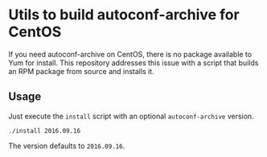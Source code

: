 Utils to build autoconf-archive for CentOS
==========================================

If you need autoconf-archive on CentOS, there is no package available to Yum for install. This repository addresses this issue with a script that builds an RPM package from source and installs it.

Usage
-----

Just execute the `install` script with an optional `autoconf-archive` version.

    ./install 2016.09.16

The version defaults to `2016.09.16`.
